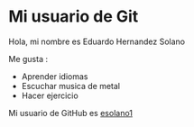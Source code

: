 # Mi usuario de Git

Hola, mi nombre es Eduardo Hernandez Solano

Me gusta :

- Aprender idiomas
- Escuchar musica de metal
- Hacer ejercicio

Mi usuario de GitHub es [esolano1](https://github.com/esolano1)
